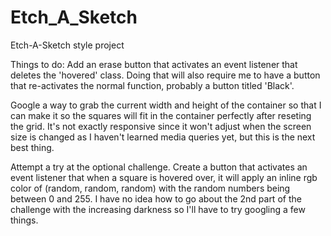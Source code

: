 # Etch_A_Sketch
Etch-A-Sketch style project

Things to do:
Add an erase button that activates an event listener that deletes the 'hovered' class. Doing that will also require me to have a button that re-activates the normal function, probably a button titled 'Black'.

Google a way to grab the current width and height of the container so that I can make it so the squares will fit in the container perfectly after reseting the grid. It's not exactly responsive since it won't adjust when the screen size is changed as I haven't learned media queries yet, but this is the next best thing.

Attempt a try at the optional challenge. Create a button that activates an event listener that when a square is hovered over, it will apply an inline rgb color of (random, random, random) with the random numbers being between 0 and 255. I have no idea how to go about the 2nd part of the challenge with the increasing darkness so I'll have to try googling a few things.
